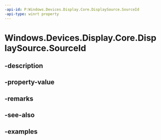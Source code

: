 ```yaml
---
-api-id: P:Windows.Devices.Display.Core.DisplaySource.SourceId
-api-type: winrt property
---
```


<!-- Property syntax.
public uint SourceId { get; }
-->

# Windows.Devices.Display.Core.DisplaySource.SourceId

## -description

## -property-value

## -remarks

## -see-also

## -examples


